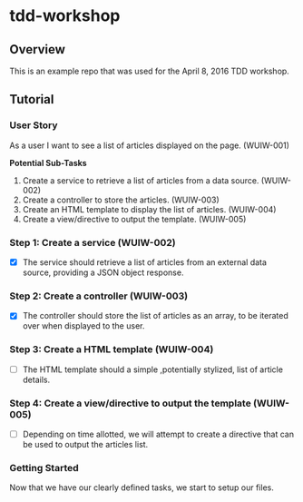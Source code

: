 # tdd-workshop

## Overview
This is an example repo that was used for the April 8, 2016 TDD workshop.

## Tutorial

### User Story
As a user I want to see a list of articles displayed on the page. (WUIW-001)

**Potential Sub-Tasks**

1. Create a service to retrieve a list of articles from a data source. (WUIW-002)
1. Create a controller to store the articles. (WUIW-003)
1. Create an HTML template to display the list of articles. (WUIW-004)
1. Create a view/directive to output the template. (WUIW-005)

### Step 1: Create a service (WUIW-002)
- [x] The service should retrieve a list of articles from an external data source, providing a JSON object response.

### Step 2: Create a controller (WUIW-003)
- [x] The controller should store the list of articles as an array, to be iterated over when displayed to the user.

### Step 3: Create a HTML template (WUIW-004)
- [ ] The HTML template should a simple ,potentially stylized, list of article details.  

### Step 4: Create a view/directive to output the template (WUIW-005)
- [ ] Depending on time allotted, we will attempt to create a directive that can be used to output the articles list.

### Getting Started
Now that we have our clearly defined tasks, we start to setup our files.
